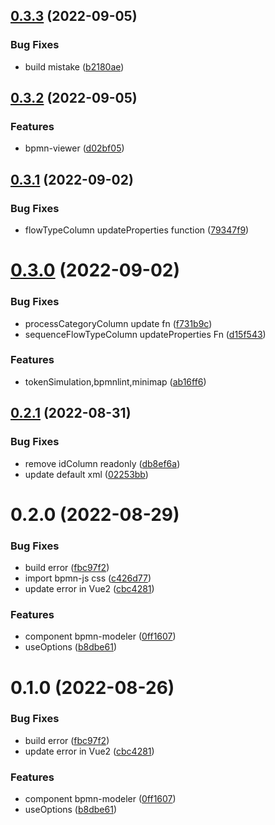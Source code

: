 ## [0.3.3](https://github.com/SoulLyoko/avue-bpmn/compare/v0.3.2...v0.3.3) (2022-09-05)


### Bug Fixes

* build mistake ([b2180ae](https://github.com/SoulLyoko/avue-bpmn/commit/b2180ae55d3f3d25cbd5bb3a606d3efd620963cd))



## [0.3.2](https://github.com/SoulLyoko/avue-bpmn/compare/v0.3.1...v0.3.2) (2022-09-05)


### Features

* bpmn-viewer ([d02bf05](https://github.com/SoulLyoko/avue-bpmn/commit/d02bf051a2963a6e611496b442407e5178a311e7))



## [0.3.1](https://github.com/SoulLyoko/avue-bpmn/compare/v0.3.0...v0.3.1) (2022-09-02)


### Bug Fixes

* flowTypeColumn updateProperties function ([79347f9](https://github.com/SoulLyoko/avue-bpmn/commit/79347f992ee06f0699707db6c329774335d070e7))



# [0.3.0](https://github.com/SoulLyoko/avue-bpmn/compare/v0.2.1...v0.3.0) (2022-09-02)


### Bug Fixes

* processCategoryColumn update fn ([f731b9c](https://github.com/SoulLyoko/avue-bpmn/commit/f731b9cba8986cf04d9c471ac54261a3075445c7))
* sequenceFlowTypeColumn updateProperties Fn ([d15f543](https://github.com/SoulLyoko/avue-bpmn/commit/d15f5438a26a79dfbe2d210d259387ff345a870d))


### Features

* tokenSimulation,bpmnlint,minimap ([ab16ff6](https://github.com/SoulLyoko/avue-bpmn/commit/ab16ff628879f7f1c5ffbb7acdc60098cc41158c))



## [0.2.1](https://github.com/SoulLyoko/avue-bpmn/compare/v0.2.0...v0.2.1) (2022-08-31)


### Bug Fixes

* remove idColumn readonly ([db8ef6a](https://github.com/SoulLyoko/avue-bpmn/commit/db8ef6ae615e98393e5ec9eb62671afd41f10f70))
* update default xml ([02253bb](https://github.com/SoulLyoko/avue-bpmn/commit/02253bb41b6b48351f19d272777e9275fede9a9d))



# 0.2.0 (2022-08-29)


### Bug Fixes

* build error ([fbc97f2](https://github.com/SoulLyoko/avue-bpmn/commit/fbc97f2261c9297361da2880e943dfd2d751c806))
* import bpmn-js css ([c426d77](https://github.com/SoulLyoko/avue-bpmn/commit/c426d77b312a0fe4258270c2683f986c60204392))
* update error in Vue2 ([cbc4281](https://github.com/SoulLyoko/avue-bpmn/commit/cbc4281c53dc4ea5b898ea4b3ea4d17f42036fbb))


### Features

* component bpmn-modeler ([0ff1607](https://github.com/SoulLyoko/avue-bpmn/commit/0ff1607a4c3841040a932544ad2986cd61bc3fd1))
* useOptions ([b8dbe61](https://github.com/SoulLyoko/avue-bpmn/commit/b8dbe61b6e7e43c6b5f78e19f339545633734fc4))



# 0.1.0 (2022-08-26)


### Bug Fixes

* build error ([fbc97f2](https://github.com/SoulLyoko/avue-bpmn/commit/fbc97f2261c9297361da2880e943dfd2d751c806))
* update error in Vue2 ([cbc4281](https://github.com/SoulLyoko/avue-bpmn/commit/cbc4281c53dc4ea5b898ea4b3ea4d17f42036fbb))


### Features

* component bpmn-modeler ([0ff1607](https://github.com/SoulLyoko/avue-bpmn/commit/0ff1607a4c3841040a932544ad2986cd61bc3fd1))
* useOptions ([b8dbe61](https://github.com/SoulLyoko/avue-bpmn/commit/b8dbe61b6e7e43c6b5f78e19f339545633734fc4))




